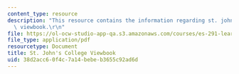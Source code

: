 ```yaml
---
content_type: resource
description: "This resource contains the information regarding st. john's college\
  \ viewbook.\r\n"
file: https://ol-ocw-studio-app-qa.s3.amazonaws.com/courses/es-291-learning-seminar-experiments-in-education-spring-2003/38d2acc60f4c7a14bebeb3655c92ad6d_MITES_291S03_st_johns.pdf
file_type: application/pdf
resourcetype: Document
title: St. John's College Viewbook
uid: 38d2acc6-0f4c-7a14-bebe-b3655c92ad6d
---
```

